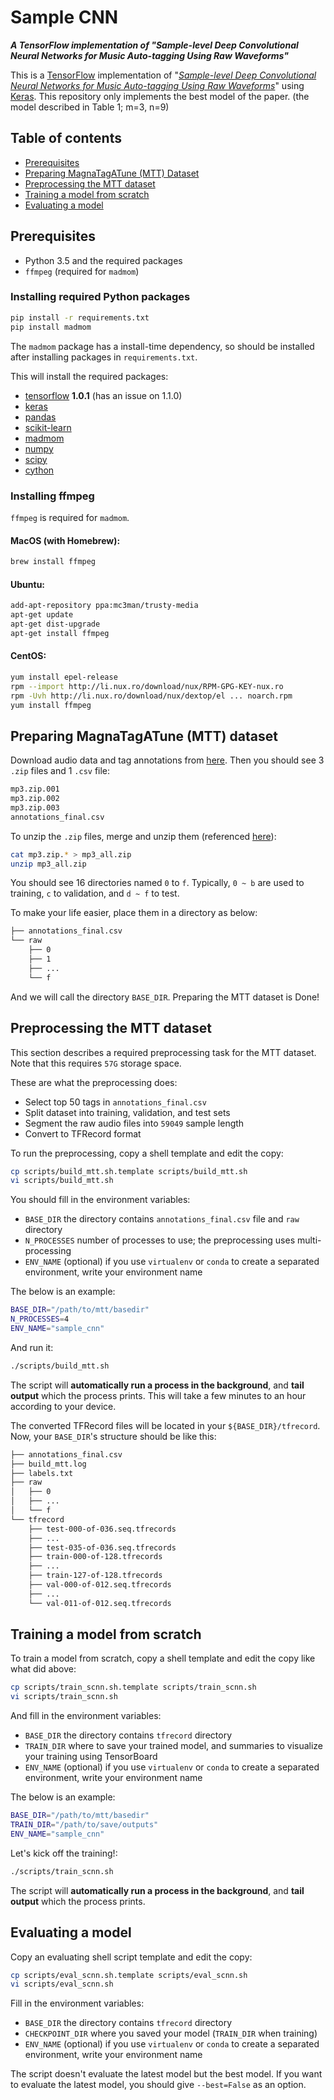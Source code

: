 # Sample CNN
***A TensorFlow implementation of "Sample-level Deep Convolutional
Neural Networks for Music Auto-tagging Using Raw Waveforms"***

This is a [TensorFlow][1] implementation of "[*Sample-level Deep
Convolutional Neural Networks for Music Auto-tagging Using Raw
Waveforms*][10]" using [Keras][11]. This repository only implements the
best model of the paper. (the model described in Table 1; m=3, n=9)


## Table of contents
* [Prerequisites](#prerequisites)
* [Preparing MagnaTagATune (MTT) Dataset](#preparing-mtt)
* [Preprocessing the MTT dataset](#preprocessing)
* [Training a model from scratch](#training)
* [Evaluating a model](#evaluating)


<a name="prerequisites"></a>
## Prerequisites
* Python 3.5 and the required packages
* `ffmpeg` (required for `madmom`)

### Installing required Python packages
```sh
pip install -r requirements.txt
pip install madmom
```
The `madmom` package has a install-time dependency, so should be
installed after installing packages in `requirements.txt`.

This will install the required packages:
* [tensorflow][1] **1.0.1** (has an issue on 1.1.0)
* [keras][11]
* [pandas][2]
* [scikit-learn][3]
* [madmom][4]
* [numpy][5]
* [scipy][6]
* [cython][7]

### Installing ffmpeg
`ffmpeg` is required for `madmom`.

#### MacOS (with Homebrew):
```sh
brew install ffmpeg
```

#### Ubuntu:
```sh
add-apt-repository ppa:mc3man/trusty-media
apt-get update
apt-get dist-upgrade
apt-get install ffmpeg
```

#### CentOS:
```sh
yum install epel-release
rpm --import http://li.nux.ro/download/nux/RPM-GPG-KEY-nux.ro
rpm -Uvh http://li.nux.ro/download/nux/dextop/el ... noarch.rpm
yum install ffmpeg
```


<a name="preparing-mtt"></a>
## Preparing MagnaTagATune (MTT) dataset
Download audio data and tag annotations from [here][8]. Then you should
see 3 `.zip` files and 1 `.csv` file:
```sh
mp3.zip.001
mp3.zip.002
mp3.zip.003
annotations_final.csv
```

To unzip the `.zip` files, merge and unzip them (referenced [here][9]):
 ```sh
 cat mp3.zip.* > mp3_all.zip
 unzip mp3_all.zip
 ```

You should see 16 directories named `0` to `f`. Typically, `0 ~ b` are
used to training, `c` to validation, and `d ~ f` to test.

To make your life easier, place them in a directory as below:
```sh
├── annotations_final.csv
└── raw
    ├── 0
    ├── 1
    ├── ...
    └── f
```

And we will call the directory `BASE_DIR`. Preparing the MTT dataset is Done!


<a name="preprocessing"></a>
## Preprocessing the MTT dataset
This section describes a required preprocessing task for the MTT
dataset. Note that this requires `57G` storage space.

These are what the preprocessing does:
* Select top 50 tags in `annotations_final.csv`
* Split dataset into training, validation, and test sets
* Segment the raw audio files into `59049` sample length
* Convert to TFRecord format

To run the preprocessing, copy a shell template and edit the copy:
```sh
cp scripts/build_mtt.sh.template scripts/build_mtt.sh
vi scripts/build_mtt.sh
```

You should fill in the environment variables:
* `BASE_DIR` the directory contains `annotations_final.csv` file and
  `raw` directory
* `N_PROCESSES` number of processes to use; the preprocessing uses
  multi-processing
* `ENV_NAME` (optional) if you use `virtualenv` or `conda` to create a
  separated environment, write your environment name

The below is an example:
```sh
BASE_DIR="/path/to/mtt/basedir"
N_PROCESSES=4
ENV_NAME="sample_cnn"
```

And run it:
```sh
./scripts/build_mtt.sh
```

The script will **automatically run a process in the background**, and
**tail output** which the process prints. This will take a few minutes
to an hour according to your device.

The converted TFRecord files will be located in your
`${BASE_DIR}/tfrecord`. Now, your `BASE_DIR`'s structure should be like
this:
```sh
├── annotations_final.csv
├── build_mtt.log
├── labels.txt
├── raw
│   ├── 0
│   ├── ...
│   └── f
└── tfrecord
    ├── test-000-of-036.seq.tfrecords
    ├── ...
    ├── test-035-of-036.seq.tfrecords
    ├── train-000-of-128.tfrecords
    ├── ...
    ├── train-127-of-128.tfrecords
    ├── val-000-of-012.seq.tfrecords
    ├── ...
    └── val-011-of-012.seq.tfrecords
```


<a name="training"></a>
## Training a model from scratch
To train a model from scratch, copy a shell template and edit the
copy like what did above:
```sh
cp scripts/train_scnn.sh.template scripts/train_scnn.sh
vi scripts/train_scnn.sh
```

And fill in the environment variables:
* `BASE_DIR` the directory contains `tfrecord` directory
* `TRAIN_DIR` where to save your trained model, and summaries to
  visualize your training using TensorBoard
* `ENV_NAME` (optional) if you use `virtualenv` or `conda` to create a
  separated environment, write your environment name

The below is an example:
```sh
BASE_DIR="/path/to/mtt/basedir"
TRAIN_DIR="/path/to/save/outputs"
ENV_NAME="sample_cnn"
```

Let's kick off the training!:
```sh
./scripts/train_scnn.sh
```

The script will **automatically run a process in the background**, and
**tail output** which the process prints.


<a name="evaluating"></a>
## Evaluating a model
Copy an evaluating shell script template and edit the copy:
```sh
cp scripts/eval_scnn.sh.template scripts/eval_scnn.sh
vi scripts/eval_scnn.sh
```

Fill in the environment variables:
* `BASE_DIR` the directory contains `tfrecord` directory
* `CHECKPOINT_DIR` where you saved your model (`TRAIN_DIR` when training)
* `ENV_NAME` (optional) if you use `virtualenv` or `conda` to create a
  separated environment, write your environment name

The script doesn't evaluate the latest model but the best model. If you
want to evaluate the latest model, you should give `--best=False` as an
option.

[1]: https://www.tensorflow.org/
[2]: http://pandas.pydata.org/
[3]: https://www.scipy.org/
[4]: https://madmom.readthedocs.io/en/latest/
[5]: http://www.numpy.org/
[6]: https://www.scipy.org
[7]: http://cython.org/
[8]: http://mirg.city.ac.uk/codeapps/the-magnatagatune-dataset
[9]: https://github.com/keunwoochoi/magnatagatune-list
[10]: https://arxiv.org/abs/1703.01789
[11]: https://keras.io/
